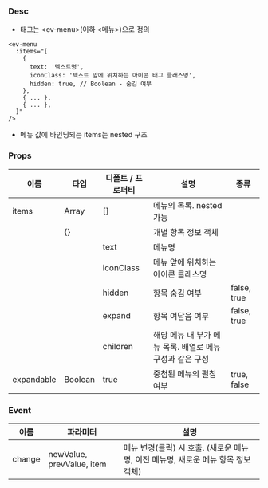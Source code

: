 ### Desc
- 태그는 &lt;ev-menu&gt;(이하 <메뉴>)으로 정의

```
<ev-menu
  :items="[
    {
      text: '텍스트명',
      iconClass: '텍스트 앞에 위치하는 아이콘 태그 클래스명',
      hidden: true, // Boolean - 숨김 여부
    },
    { ... },
    { ... },
  ]"
/>
```
- 메뉴 값에 바인딩되는 items는 nested 구조


### Props

| 이름 | 타입 | 디폴트 / 프로퍼티 | 설명 | 종류 |
| --- | ---- | ----- | ---- | --- |
| items | Array | [] | 메뉴의 목록. nested 가능 | |
| | {} |  | 개별 항목 정보 객체 | |
| | | text | 메뉴명 | |
| | | iconClass | 메뉴 앞에 위치하는 아이콘 클래스명 | |
| | | hidden | 항목 숨김 여부 | false, true |
| | | expand | 항목 여닫음 여부 | false, true |
| | | children | 해당 메뉴 내 부가 메뉴 목록. 배열로 메뉴 구성과 같은 구성 |  |
| expandable | Boolean | true | 중첩된 메뉴의 펼침 여부 | true, false |


### Event

| 이름 | 파라미터 | 설명 |
| ---- | ------- | ---- |
| change | newValue, prevValue, item | 메뉴 변경(클릭) 시 호출. (새로운 메뉴명, 이전 메뉴명, 새로운 메뉴 항목 정보 객체) |

